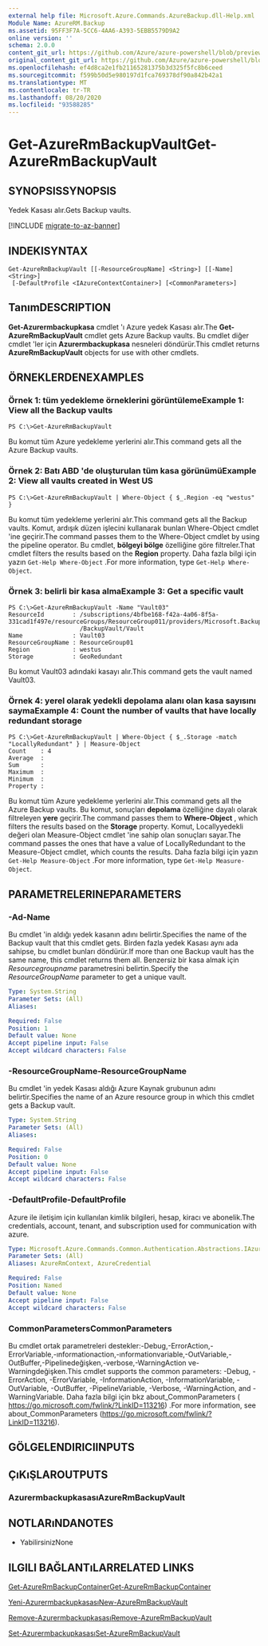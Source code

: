 ```yaml
---
external help file: Microsoft.Azure.Commands.AzureBackup.dll-Help.xml
Module Name: AzureRM.Backup
ms.assetid: 95FF3F7A-5CC6-4AA6-A393-5EBB5579D9A2
online version: ''
schema: 2.0.0
content_git_url: https://github.com/Azure/azure-powershell/blob/preview/src/ResourceManager/AzureBackup/Commands.AzureBackup/help/Get-AzureRmBackupVault.md
original_content_git_url: https://github.com/Azure/azure-powershell/blob/preview/src/ResourceManager/AzureBackup/Commands.AzureBackup/help/Get-AzureRmBackupVault.md
ms.openlocfilehash: ef4d8ca2e1fb21165281375b3d325f5fc8b6ceed
ms.sourcegitcommit: f599b50d5e980197d1fca769378df90a842b42a1
ms.translationtype: MT
ms.contentlocale: tr-TR
ms.lasthandoff: 08/20/2020
ms.locfileid: "93588285"
---
```

# <span data-ttu-id="727b5-101">Get-AzureRmBackupVault</span><span class="sxs-lookup"><span data-stu-id="727b5-101">Get-AzureRmBackupVault</span></span>

## <span data-ttu-id="727b5-102">SYNOPSIS</span><span class="sxs-lookup"><span data-stu-id="727b5-102">SYNOPSIS</span></span>
<span data-ttu-id="727b5-103">Yedek Kasası alır.</span><span class="sxs-lookup"><span data-stu-id="727b5-103">Gets Backup vaults.</span></span>

[!INCLUDE [migrate-to-az-banner](../../includes/migrate-to-az-banner.md)]

## <span data-ttu-id="727b5-104">INDEKI</span><span class="sxs-lookup"><span data-stu-id="727b5-104">SYNTAX</span></span>

```
Get-AzureRmBackupVault [[-ResourceGroupName] <String>] [[-Name] <String>]
 [-DefaultProfile <IAzureContextContainer>] [<CommonParameters>]
```

## <span data-ttu-id="727b5-105">Tanım</span><span class="sxs-lookup"><span data-stu-id="727b5-105">DESCRIPTION</span></span>
<span data-ttu-id="727b5-106">**Get-Azurermbackupkasa** cmdlet 'ı Azure yedek Kasası alır.</span><span class="sxs-lookup"><span data-stu-id="727b5-106">The **Get-AzureRmBackupVault** cmdlet gets Azure Backup vaults.</span></span>
<span data-ttu-id="727b5-107">Bu cmdlet diğer cmdlet 'ler için **Azurermbackupkasa** nesneleri döndürür.</span><span class="sxs-lookup"><span data-stu-id="727b5-107">This cmdlet returns **AzureRmBackupVault** objects for use with other cmdlets.</span></span>

## <span data-ttu-id="727b5-108">ÖRNEKLERDEN</span><span class="sxs-lookup"><span data-stu-id="727b5-108">EXAMPLES</span></span>

### <span data-ttu-id="727b5-109">Örnek 1: tüm yedekleme örneklerini görüntüleme</span><span class="sxs-lookup"><span data-stu-id="727b5-109">Example 1: View all the Backup vaults</span></span>
```
PS C:\>Get-AzureRmBackupVault
```

<span data-ttu-id="727b5-110">Bu komut tüm Azure yedekleme yerlerini alır.</span><span class="sxs-lookup"><span data-stu-id="727b5-110">This command gets all the Azure Backup vaults.</span></span>

### <span data-ttu-id="727b5-111">Örnek 2: Batı ABD 'de oluşturulan tüm kasa görünümü</span><span class="sxs-lookup"><span data-stu-id="727b5-111">Example 2: View all vaults created in West US</span></span>
```
PS C:\>Get-AzureRmBackupVault | Where-Object { $_.Region -eq "westus" }
```

<span data-ttu-id="727b5-112">Bu komut tüm yedekleme yerlerini alır.</span><span class="sxs-lookup"><span data-stu-id="727b5-112">This command gets all the Backup vaults.</span></span>
<span data-ttu-id="727b5-113">Komut, ardışık düzen işlecini kullanarak bunları Where-Object cmdlet 'ine geçirir.</span><span class="sxs-lookup"><span data-stu-id="727b5-113">The command passes them to the Where-Object cmdlet by using the pipeline operator.</span></span>
<span data-ttu-id="727b5-114">Bu cmdlet, **bölgeyi bölge** özelliğine göre filtreler.</span><span class="sxs-lookup"><span data-stu-id="727b5-114">That cmdlet filters the results based on the **Region** property.</span></span>
<span data-ttu-id="727b5-115">Daha fazla bilgi için yazın `Get-Help Where-Object` .</span><span class="sxs-lookup"><span data-stu-id="727b5-115">For more information, type `Get-Help Where-Object`.</span></span>

### <span data-ttu-id="727b5-116">Örnek 3: belirli bir kasa alma</span><span class="sxs-lookup"><span data-stu-id="727b5-116">Example 3: Get a specific vault</span></span>
```
PS C:\>Get-AzureRmBackupVault -Name "Vault03"
ResourceId        : /subscriptions/4bfbe168-f42a-4a06-8f5a-331cad1f497e/resourceGroups/ResourceGroup011/providers/Microsoft.Backup
                    /BackupVault/Vault
Name              : Vault03
ResourceGroupName : ResourceGroup01
Region            : westus
Storage           : GeoRedundant
```

<span data-ttu-id="727b5-117">Bu komut Vault03 adındaki kasayı alır.</span><span class="sxs-lookup"><span data-stu-id="727b5-117">This command gets the vault named Vault03.</span></span>

### <span data-ttu-id="727b5-118">Örnek 4: yerel olarak yedekli depolama alanı olan kasa sayısını sayma</span><span class="sxs-lookup"><span data-stu-id="727b5-118">Example 4: Count the number of vaults that have locally redundant storage</span></span>
```
PS C:\>Get-AzureRmBackupVault | Where-Object { $_.Storage -match "LocallyRedundant" } | Measure-Object
Count    : 4
Average  : 
Sum      : 
Maximum  : 
Minimum  : 
Property :
```

<span data-ttu-id="727b5-119">Bu komut tüm Azure yedekleme yerlerini alır.</span><span class="sxs-lookup"><span data-stu-id="727b5-119">This command gets all the Azure Backup vaults.</span></span>
<span data-ttu-id="727b5-120">Bu komut, sonuçları **depolama** özelliğine dayalı olarak filtreleyen **yere** geçirir.</span><span class="sxs-lookup"><span data-stu-id="727b5-120">The command passes them to **Where-Object** , which filters the results based on the **Storage** property.</span></span>
<span data-ttu-id="727b5-121">Komut, Locallyyedekli değeri olan Measure-Object cmdlet 'ine sahip olan sonuçları sayar.</span><span class="sxs-lookup"><span data-stu-id="727b5-121">The command passes the ones that have a value of LocallyRedundant to the Measure-Object cmdlet, which counts the results.</span></span>
<span data-ttu-id="727b5-122">Daha fazla bilgi için yazın `Get-Help Measure-Object` .</span><span class="sxs-lookup"><span data-stu-id="727b5-122">For more information, type `Get-Help Measure-Object`.</span></span>

## <span data-ttu-id="727b5-123">PARAMETRELERINE</span><span class="sxs-lookup"><span data-stu-id="727b5-123">PARAMETERS</span></span>

### <span data-ttu-id="727b5-124">-Ad</span><span class="sxs-lookup"><span data-stu-id="727b5-124">-Name</span></span>
<span data-ttu-id="727b5-125">Bu cmdlet 'in aldığı yedek kasanın adını belirtir.</span><span class="sxs-lookup"><span data-stu-id="727b5-125">Specifies the name of the Backup vault that this cmdlet gets.</span></span>
<span data-ttu-id="727b5-126">Birden fazla yedek Kasası aynı ada sahipse, bu cmdlet bunları döndürür.</span><span class="sxs-lookup"><span data-stu-id="727b5-126">If more than one Backup vault has the same name, this cmdlet returns them all.</span></span>
<span data-ttu-id="727b5-127">Benzersiz bir kasa almak için *Resourcegroupname* parametresini belirtin.</span><span class="sxs-lookup"><span data-stu-id="727b5-127">Specify the *ResourceGroupName* parameter to get a unique vault.</span></span>

```yaml
Type: System.String
Parameter Sets: (All)
Aliases: 

Required: False
Position: 1
Default value: None
Accept pipeline input: False
Accept wildcard characters: False
```

### <span data-ttu-id="727b5-128">-ResourceGroupName</span><span class="sxs-lookup"><span data-stu-id="727b5-128">-ResourceGroupName</span></span>
<span data-ttu-id="727b5-129">Bu cmdlet 'in yedek Kasası aldığı Azure Kaynak grubunun adını belirtir.</span><span class="sxs-lookup"><span data-stu-id="727b5-129">Specifies the name of an Azure resource group in which this cmdlet gets a Backup vault.</span></span>

```yaml
Type: System.String
Parameter Sets: (All)
Aliases: 

Required: False
Position: 0
Default value: None
Accept pipeline input: False
Accept wildcard characters: False
```

### <span data-ttu-id="727b5-130">-DefaultProfile</span><span class="sxs-lookup"><span data-stu-id="727b5-130">-DefaultProfile</span></span>
<span data-ttu-id="727b5-131">Azure ile iletişim için kullanılan kimlik bilgileri, hesap, kiracı ve abonelik.</span><span class="sxs-lookup"><span data-stu-id="727b5-131">The credentials, account, tenant, and subscription used for communication with azure.</span></span>

```yaml
Type: Microsoft.Azure.Commands.Common.Authentication.Abstractions.IAzureContextContainer
Parameter Sets: (All)
Aliases: AzureRmContext, AzureCredential

Required: False
Position: Named
Default value: None
Accept pipeline input: False
Accept wildcard characters: False
```

### <span data-ttu-id="727b5-132">CommonParameters</span><span class="sxs-lookup"><span data-stu-id="727b5-132">CommonParameters</span></span>
<span data-ttu-id="727b5-133">Bu cmdlet ortak parametreleri destekler:-Debug,-ErrorAction,-ErrorVariable,-ınformationaction,-ınformationvariable,-OutVariable,-OutBuffer,-Pipelinedeğişken,-verbose,-WarningAction ve-Warningdeğişken.</span><span class="sxs-lookup"><span data-stu-id="727b5-133">This cmdlet supports the common parameters: -Debug, -ErrorAction, -ErrorVariable, -InformationAction, -InformationVariable, -OutVariable, -OutBuffer, -PipelineVariable, -Verbose, -WarningAction, and -WarningVariable.</span></span> <span data-ttu-id="727b5-134">Daha fazla bilgi için bkz about_CommonParameters ( https://go.microsoft.com/fwlink/?LinkID=113216) .</span><span class="sxs-lookup"><span data-stu-id="727b5-134">For more information, see about_CommonParameters (https://go.microsoft.com/fwlink/?LinkID=113216).</span></span>

## <span data-ttu-id="727b5-135">GÖLGELENDIRICI</span><span class="sxs-lookup"><span data-stu-id="727b5-135">INPUTS</span></span>

## <span data-ttu-id="727b5-136">ÇıKıŞLAR</span><span class="sxs-lookup"><span data-stu-id="727b5-136">OUTPUTS</span></span>

### <span data-ttu-id="727b5-137">Azurermbackupkasası</span><span class="sxs-lookup"><span data-stu-id="727b5-137">AzureRmBackupVault</span></span>

## <span data-ttu-id="727b5-138">NOTLARıNDA</span><span class="sxs-lookup"><span data-stu-id="727b5-138">NOTES</span></span>
* <span data-ttu-id="727b5-139">Yabilirsiniz</span><span class="sxs-lookup"><span data-stu-id="727b5-139">None</span></span>

## <span data-ttu-id="727b5-140">ILGILI BAĞLANTıLAR</span><span class="sxs-lookup"><span data-stu-id="727b5-140">RELATED LINKS</span></span>

[<span data-ttu-id="727b5-141">Get-AzureRmBackupContainer</span><span class="sxs-lookup"><span data-stu-id="727b5-141">Get-AzureRmBackupContainer</span></span>](./Get-AzureRmBackupContainer.md)

[<span data-ttu-id="727b5-142">Yeni-Azurermbackupkasası</span><span class="sxs-lookup"><span data-stu-id="727b5-142">New-AzureRmBackupVault</span></span>](./New-AzureRmBackupVault.md)

[<span data-ttu-id="727b5-143">Remove-Azurermbackupkasası</span><span class="sxs-lookup"><span data-stu-id="727b5-143">Remove-AzureRmBackupVault</span></span>](./Remove-AzureRmBackupVault.md)

[<span data-ttu-id="727b5-144">Set-Azurermbackupkasası</span><span class="sxs-lookup"><span data-stu-id="727b5-144">Set-AzureRmBackupVault</span></span>](./Set-AzureRmBackupVault.md)


